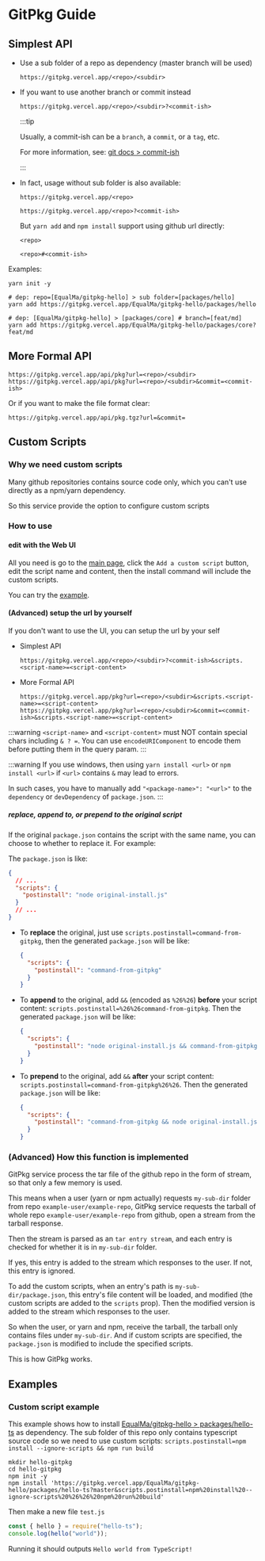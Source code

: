 ---
---

# GitPkg Guide

## Simplest API

- Use a sub folder of a repo as dependency (master branch will be used)

  ```
  https://gitpkg.vercel.app/<repo>/<subdir>
  ```

- If you want to use another branch or commit instead

  ```
  https://gitpkg.vercel.app/<repo>/<subdir>?<commit-ish>
  ```

  :::tip

  Usually, a commit-ish can be a `branch`, a `commit`, or a `tag`, etc.

  For more information, see: [git docs > commit-ish](https://git-scm.com/docs/gitglossary#Documentation/gitglossary.txt-aiddefcommit-ishacommit-ishalsocommittish)

  :::

- In fact, usage without sub folder is also available:

  `https://gitpkg.vercel.app/<repo>`

  `https://gitpkg.vercel.app/<repo>?<commit-ish>`

  But `yarn add` and `npm install` support using github url directly:

  `<repo>`

  `<repo>#<commit-ish>`

Examples:

```shell
yarn init -y

# dep: repo=[EqualMa/gitpkg-hello] > sub folder=[packages/hello]
yarn add https://gitpkg.vercel.app/EqualMa/gitpkg-hello/packages/hello

# dep: [EqualMa/gitpkg-hello] > [packages/core] # branch=[feat/md]
yarn add https://gitpkg.vercel.app/EqualMa/gitpkg-hello/packages/core?feat/md
```

## More Formal API

```
https://gitpkg.vercel.app/api/pkg?url=<repo>/<subdir>
https://gitpkg.vercel.app/api/pkg?url=<repo>/<subdir>&commit=<commit-ish>
```

Or if you want to make the file format clear:

```
https://gitpkg.vercel.app/api/pkg.tgz?url=&commit=
```

## Custom Scripts

### Why we need custom scripts

Many github repositories contains source code only, which you can't use directly as a npm/yarn dependency.

So this service provide the option to configure custom scripts

### How to use

#### edit with the Web UI

All you need is go to the [main page](/),
click the `Add a custom script` button,
edit the script name and content,
then the install command will include the custom scripts.

You can try the [example](#custom-script-example).

#### (Advanced) setup the url by yourself

If you don't want to use the UI, you can setup the url by your self

- Simplest API

  ```
  https://gitpkg.vercel.app/<repo>/<subdir>?<commit-ish>&scripts.<script-name>=<script-content>
  ```

- More Formal API

  ```
  https://gitpkg.vercel.app/pkg?url=<repo>/<subdir>&scripts.<script-name>=<script-content>
  https://gitpkg.vercel.app/pkg?url=<repo>/<subdir>&commit=<commit-ish>&scripts.<script-name>=<script-content>
  ```

:::warning
`<script-name>` and `<script-content>` must NOT contain special chars including `& ? =`. You can use `encodeURIComponent` to encode them before putting them in the query param.
:::

:::warning
If you use windows, then using `yarn install <url>` or `npm install <url>` if `<url>` contains `&` may lead to errors.

In such cases, you have to manually add `"<package-name>": "<url>"` to the `dependency` or `devDependency` of `package.json`.
:::

##### replace, append to, or prepend to the original script

If the original `package.json` contains the script with the same name,
you can choose to whether to replace it. For example:

The `package.json` is like:

```json
{
  // ...
  "scripts": {
    "postinstall": "node original-install.js"
  }
  // ...
}
```

- To **replace** the original, just use `scripts.postinstall=command-from-gitpkg`,
  then the generated `package.json` will be like:

  ```json
  {
    "scripts": {
      "postinstall": "command-from-gitpkg"
    }
  }
  ```

- To **append** to the original, add `&&` (encoded as `%26%26`) **before** your script content: `scripts.postinstall=%26%26command-from-gitpkg`.
  Then the generated `package.json` will be like:

  ```json
  {
    "scripts": {
      "postinstall": "node original-install.js && command-from-gitpkg"
    }
  }
  ```

- To **prepend** to the original, add `&&` **after** your script content: `scripts.postinstall=command-from-gitpkg%26%26`.
  Then the generated `package.json` will be like:

  ```json
  {
    "scripts": {
      "postinstall": "command-from-gitpkg && node original-install.js"
    }
  }
  ```

### (Advanced) How this function is implemented

GitPkg service process the tar file of the github repo in the form of stream,
so that only a few memory is used.

This means when a user (yarn or npm actually) requests `my-sub-dir` folder from repo `example-user/example-repo`,
GitPkg service requests the tarball of whole repo `example-user/example-repo` from github,
open a stream from the tarball response.

Then the stream is parsed as an `tar entry stream`,
and each entry is checked for whether it is in `my-sub-dir` folder.

If yes, this entry is added to the stream which responses to the user.
If not, this entry is ignored.

To add the custom scripts, when an entry's path is `my-sub-dir/package.json`,
this entry's file content will be loaded,
and modified (the custom scripts are added to the `scripts` prop).
Then the modified version is added to the stream which responses to the user.

So when the user, or yarn and npm, receive the tarball,
the tarball only contains files under `my-sub-dir`.
And if custom scripts are specified,
the `package.json` is modified to include the specified scripts.

This is how GitPkg works.

## Examples

### Custom script example

This example shows how to install [EqualMa/gitpkg-hello > packages/hello-ts](https://github.com/EqualMa/gitpkg-hello/tree/master/packages/hello-ts) as dependency.
The sub folder of this repo only contains typescript source code so we need to use custom scripts:
`scripts.postinstall=npm install --ignore-scripts && npm run build`

```shell
mkdir hello-gitpkg
cd hello-gitpkg
npm init -y
npm install 'https://gitpkg.vercel.app/EqualMa/gitpkg-hello/packages/hello-ts?master&scripts.postinstall=npm%20install%20--ignore-scripts%20%26%26%20npm%20run%20build'
```

Then make a new file `test.js`

```js
const { hello } = require("hello-ts");
console.log(hello("world"));
```

Running it should outputs `Hello world from TypeScript!`
